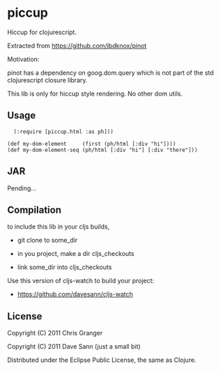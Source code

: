 # piccup

Hiccup for clojurescript.

Extracted from https://github.com/ibdknox/pinot

Motivation: 

pinot has a dependency on goog.dom.query which is not part of the std 
clojurescript closure library.

This lib is only for hiccup style rendering. No other dom utils.

## Usage
```(ns your.ns
  (:require [piccup.html :as ph]))

(def my-dom-element     (first (ph/html [:div "hi"])))
(def my-dom-element-seq (ph/html [:div "hi"] [:div "there"]))
```

## JAR

Pending...


## Compilation

to include this lib in your cljs builds,

* git clone to some\_dir

* in you project, make a dir cljs\_checkouts

* link some\_dir into cljs\_checkouts

Use this version of cljs-watch to build your project: 

* https://github.com/davesann/cljs-watch 


## License

Copyright (C) 2011 Chris Granger

Copyright (C) 2011 Dave Sann (just a small bit)

Distributed under the Eclipse Public License, the same as Clojure.

